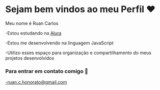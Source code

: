 # Sejam bem vindos ao meu Perfil ❤️

  Meu nome é Ruan Carlos

-Estou estudando na [Alura](https://www.Alura.com.br)

-Estou me desenvolvendo na linguagem JavaScript

-Utilizo esses espaço para organização e compartilhamento do meus projetos desenvolvidos

### Para entrar em contato comigo 📧

-ruan.c.honorato@gmail.com



